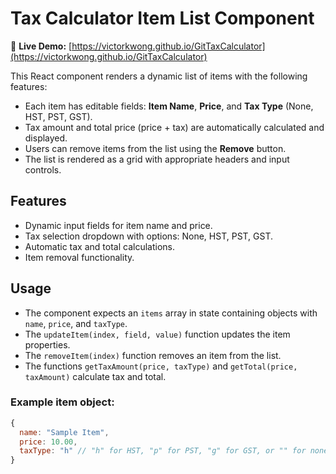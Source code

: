 # Tax Calculator Item List Component

🔗 **Live Demo:** [https://victorkwong.github.io/GitTaxCalculator](https://victorkwong.github.io/GitTaxCalculator)

This React component renders a dynamic list of items with the following features:

- Each item has editable fields: **Item Name**, **Price**, and **Tax Type** (None, HST, PST, GST).
- Tax amount and total price (price + tax) are automatically calculated and displayed.
- Users can remove items from the list using the **Remove** button.
- The list is rendered as a grid with appropriate headers and input controls.

## Features

- Dynamic input fields for item name and price.
- Tax selection dropdown with options: None, HST, PST, GST.
- Automatic tax and total calculations.
- Item removal functionality.

## Usage

- The component expects an `items` array in state containing objects with `name`, `price`, and `taxType`.
- The `updateItem(index, field, value)` function updates the item properties.
- The `removeItem(index)` function removes an item from the list.
- The functions `getTaxAmount(price, taxType)` and `getTotal(price, taxAmount)` calculate tax and total.

### Example item object:

```js
{
  name: "Sample Item",
  price: 10.00,
  taxType: "h" // "h" for HST, "p" for PST, "g" for GST, or "" for none
}
